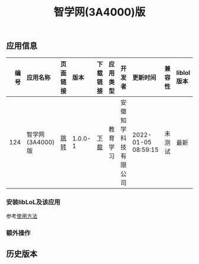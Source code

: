 ﻿---
id: 124
title: 智学网(3A4000)版
toc: true
weight: 124
---

## 应用信息 
|   编号 | 应用名称         | 页面链接                                       | 版本      | 下载链接                                                                        | 应用类型   | 开发者        | 更新时间                | 兼容性   | liblol版本   |
|-----:|:-------------|:-------------------------------------------|:--------|:----------------------------------------------------------------------------|:-------|:-----------|:--------------------|:------|:-----------|
|  124 | 智学网(3A4000)版 | [跳转](http://app.loongapps.cn/#/detail/124) | 1.0.0-1 | [下载](http://113.24.212.22:8090/upload/file/zhixuewang_1.0.0-1_mips64el.deb) | 教育学习   | 安徽知学科技有限公司 | 2022-01-05 08:59:15 | 未测试   | 最新         |
### 安装libLoL及该应用 
参考[使用方法](/docs/usage) 
### 额外操作 


## 历史版本 
 